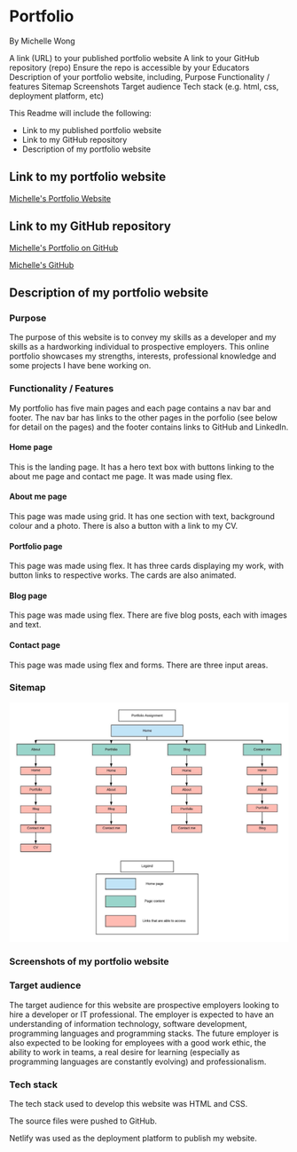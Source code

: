# Portfolio
By Michelle Wong

A link (URL) to your published portfolio website
A link to your GitHub repository (repo)
Ensure the repo is accessible by your Educators
Description of your portfolio website, including,
Purpose
Functionality / features
Sitemap
Screenshots
Target audience
Tech stack (e.g. html, css, deployment platform, etc)

This Readme will include the following: 
* Link to my published portfolio website
* Link to my GitHub repository
* Description of my portfolio website

## Link to my portfolio website

[Michelle's Portfolio Website](https://themishmash.netlify.com/)

## Link to my GitHub repository

[Michelle's Portfolio on GitHub](https://github.com/themishmash/portfolio)

[Michelle's GitHub](https://github.com/themishmash)

## Description of my portfolio website
### Purpose 
The purpose of this website is to convey my skills as a developer and my skills as a hardworking individual to prospective employers. This online portfolio showcases my strengths, interests, professional knowledge and some projects I have bene working on. 

### Functionality / Features
My portfolio has five main pages and each page contains a nav bar and footer. The nav bar has links to the other pages in the porfolio (see below for detail on the pages) and the footer contains links to GitHub and LinkedIn.

#### Home page
This is the landing page. It has a hero text box with buttons linking to the about me page and contact me page. It was made using flex. 

#### About me page
This page was made using grid. It has one section with text, background colour and a photo. There is also a button with a link to my CV.


#### Portfolio page
This page was made using flex. It has three cards displaying my work, with button links to respective works. The cards are also animated. 

#### Blog page
This page was made using flex. There are five blog posts, each with images and text.

#### Contact page
This page was made using flex and forms. There are three input areas. 

### Sitemap
![alt text](./screenshots/sitemap.jpeg)

### Screenshots of my portfolio website


### Target audience
The target audience for this website are prospective employers looking to hire a developer or IT professional. The employer is expected to have an understanding of information technology, software development, programming languages and programming stacks. The future employer is also expected to be looking for employees with a good work ethic, the ability to work in teams, a real desire for learning (especially as programming languages are constantly evolving) and professionalism.

### Tech stack
The tech stack used to develop this website was HTML and CSS. 

The source files were pushed to GitHub. 

Netlify was used as the deployment platform to publish my website.



